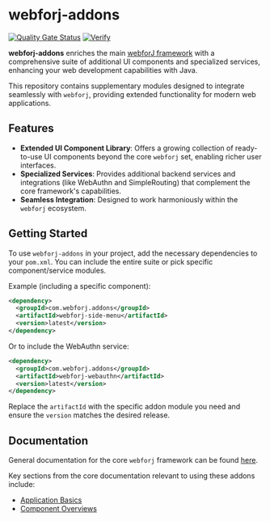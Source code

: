 # webforj-addons

<p>

[![Quality Gate Status](https://sonarcloud.io/api/project_badges/measure?project=webforj_webforj-addons&metric=alert_status)](https://sonarcloud.io/summary/new_code?id=webforj-addons)
[![Verify](https://github.com/webforj/webforj-addons/actions/workflows/verify.yml/badge.svg)](https://github.com/webforj/webforj-addons/actions/workflows/verify.yml)

</p>

**webforj-addons** enriches the main [webforJ framework](https://github.com/webforj/webforj) with a comprehensive suite of additional UI components and specialized services, enhancing your web development capabilities with Java.

This repository contains supplementary modules designed to integrate seamlessly with `webforj`, providing extended functionality for modern web applications.

## Features

* **Extended UI Component Library**: Offers a growing collection of ready-to-use UI components beyond the core `webforj` set, enabling richer user interfaces.
* **Specialized Services**: Provides additional backend services and integrations (like WebAuthn and SimpleRouting) that complement the core framework's capabilities.
* **Seamless Integration**: Designed to work harmoniously within the `webforj` ecosystem.

## Getting Started

To use `webforj-addons` in your project, add the necessary dependencies to your `pom.xml`.  You can include the entire suite or pick specific component/service modules.

Example (including a specific component):

```xml
<dependency>
  <groupId>com.webforj.addons</groupId>
  <artifactId>webforj-side-menu</artifactId>
  <version>latest</version>
</dependency>
````

Or to include the WebAuthn service:

```xml
<dependency>
  <groupId>com.webforj.addons</groupId>
  <artifactId>webforj-webauthn</artifactId>
  <version>latest</version>
</dependency>
```

Replace the `artifactId` with the specific addon module you need and ensure the `version` matches the desired release.

## Documentation

General documentation for the core `webforj` framework can be found [here](https://docs.webforj.com/).

Key sections from the core documentation relevant to using these addons include:

* [Application Basics](https://docs.webforj.com/docs/introduction/basics)
* [Component Overviews](https://docs.webforj.com/docs/components/overview)